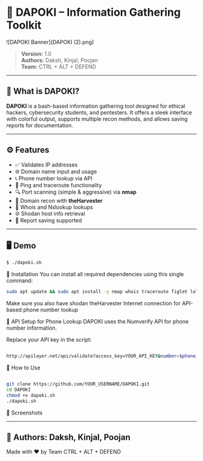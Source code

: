 # 🔎 DAPOKI – Information Gathering Toolkit

![DAPOKI Banner](DAPOKI (2).png)

> **Version:** 1.0  
> **Authors:** Daksh, Kinjal, Poojan  
> **Team:** CTRL + ALT + DEFEND

---

## 📌 What is DAPOKI?

**DAPOKI** is a bash-based information gathering tool designed for ethical hackers, cybersecurity students, and pentesters. It offers a sleek interface with colorful output, supports multiple recon methods, and allows saving reports for documentation.

---

## ⚙️ Features

- ✅ Validates IP addresses
- 🌐 Domain name input and usage
- 📞 Phone number lookup via API
- 📡 Ping and traceroute functionality
- 🔍 Port scanning (simple & aggressive) via **nmap**
- 🧠 Domain recon with **theHarvester**
- 📁 Whois and Nslookup lookups
- 🌐 Shodan host info retrieval
- 📝 Report saving supported

---

## 🖥️ Demo

```bash
$ ./dapoki.sh
```

🚀 Installation
You can install all required dependencies using this single command:

```bash
sudo apt update && sudo apt install -y nmap whois traceroute figlet lolcat curl
```
Make sure you also have
shodan
theHarvester
Internet connection for API-based phone number lookup

🔐 API Setup for Phone Lookup
DAPOKI uses the Numverify API for phone number information.

Replace your API key in the script:

```bash

http://apilayer.net/api/validate?access_key=YOUR_API_KEY&number=$phone_number
```
📂 How to Use
```bash

git clone https://github.com/YOUR_USERNAME/DAPOKI.git
cd DAPOKI
chmod +x dapoki.sh
./dapoki.sh
```
📸 Screenshots

---
📄 Authors: 
  Daksh, Kinjal, Poojan
---
Made with ❤️ by Team CTRL + ALT + DEFEND
